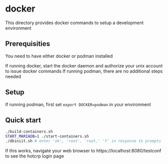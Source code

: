 # docker

This directory provides docker commands to setup a development environment

## Prerequisities

You need to have either docker or podman installed

If running docker, start the docker daemon and authorize your unix account to issue docker commands
If running podman, there are no additional steps needed

## Setup

If running podman, first set `export DOCKER=podman` in your environment

## Quick start

```bash
./build-containers.sh
START_MARIADB=1 ./start-containers.sh
./dbiniit.sh # enter 'ok', 'root', 'root,' 'Y' in response to prompts
```

If this works, navigate your web browser to https://localhost:8080/testconf to see the hotcrp login
page

